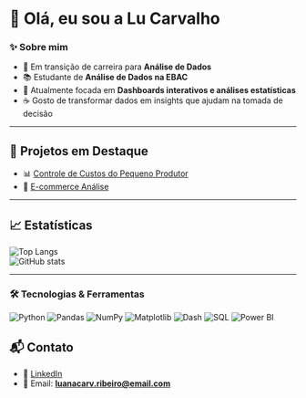 

# 👋 Olá, eu sou a Lu Carvalho

### ✨ Sobre mim

- 🎯 Em transição de carreira para **Análise de Dados**
- 📚 Estudante de **Análise de Dados na EBAC**
- 🌱 Atualmente focada em **Dashboards interativos e análises estatísticas**
- ☕ Gosto de transformar dados em insights que ajudam na tomada de decisão


---

## 🚀 Projetos em Destaque

- 📊 [Controle de Custos do Pequeno Produtor](https://github.com/Lucarvalho123/controle_custos_produtor)  
- 🛒 [E-commerce Análise](https://github.com/Lucarvalho123/ecommerce_analise)  


---

## 📈 Estatísticas

![Top Langs](https://github-readme-stats.vercel.app/api/top-langs/?username=Lucarvalho123&layout=compact&theme=radical)  
![GitHub stats](https://github-readme-stats.vercel.app/api?username=Lucarvalho123&show_icons=true&theme=radical)

---

### 🛠️ Tecnologias & Ferramentas

![Python](https://img.shields.io/badge/Python-3776AB?style=for-the-badge&logo=python&logoColor=white)
![Pandas](https://img.shields.io/badge/Pandas-150458?style=for-the-badge&logo=pandas&logoColor=white)
![NumPy](https://img.shields.io/badge/Numpy-013243?style=for-the-badge&logo=numpy&logoColor=white)
![Matplotlib](https://img.shields.io/badge/Matplotlib-004C99?style=for-the-badge&logo=plotly&logoColor=white)
![Dash](https://img.shields.io/badge/Dash-008DE4?style=for-the-badge&logo=plotly&logoColor=white)
![SQL](https://img.shields.io/badge/SQL-4479A1?style=for-the-badge&logo=postgresql&logoColor=white)
![Power BI](https://img.shields.io/badge/Power%20BI-F2C811?style=for-the-badge&logo=powerbi&logoColor=black)



## 📬 Contato

- 💼 [LinkedIn](https://www.linkedin.com/in/lucrvlh/)  
- 📧 Email: **luanacarv.ribeiro@email.com**  





